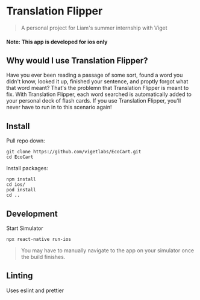 # Translation Flipper
> A personal project for Liam's summer internship with Viget
#### Note: This app is developed for ios only

## Why would I use Translation Flipper?

Have you ever been reading a passage of some sort, found a word you didn't know, looked it up, finished your sentence, and proptly forgot what that word meant?
That's the problemn that Translation Flipper is meant to fix. 
With Translation Flipper, each word searched is automatically added to your personal deck of flash cards.
If you use Translation Flipper, you'll never have to run in to this scenario again!

## Install

Pull repo down:

```
git clone https://github.com/vigetlabs/EcoCart.git
cd EcoCart
```

Install packages:

```
npm install
cd ios/
pod install
cd ..
```

## Development

Start Simulator

```
npx react-native run-ios
```
> You may have to manually navigate to the app on your simulator once the build finishes.

## Linting

Uses eslint and prettier
